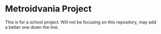 # Metroidvania Project
 
This is for a school project. Will not be focusing on this repository, may add a better one down the line.
